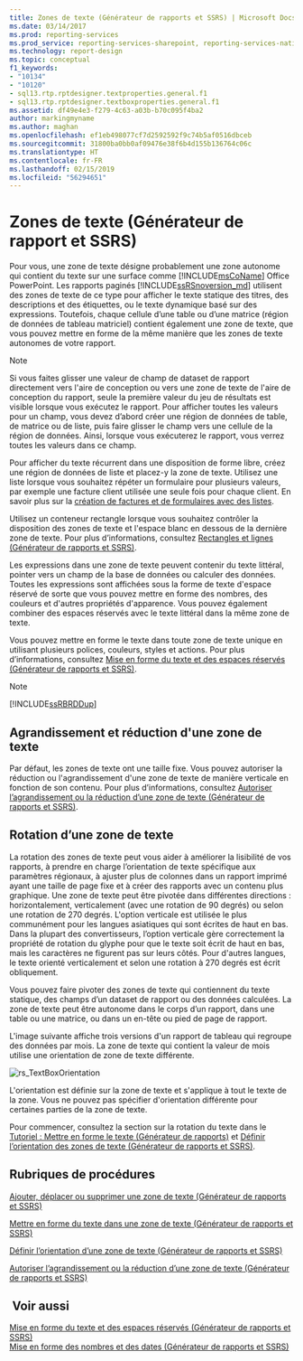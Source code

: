 ```yaml
---
title: Zones de texte (Générateur de rapports et SSRS) | Microsoft Docs
ms.date: 03/14/2017
ms.prod: reporting-services
ms.prod_service: reporting-services-sharepoint, reporting-services-native
ms.technology: report-design
ms.topic: conceptual
f1_keywords:
- "10134"
- "10120"
- sql13.rtp.rptdesigner.textproperties.general.f1
- sql13.rtp.rptdesigner.textboxproperties.general.f1
ms.assetid: df49e4e3-f279-4c63-a03b-b70c095f4ba2
author: markingmyname
ms.author: maghan
ms.openlocfilehash: ef1eb498077cf7d2592592f9c74b5af0516dbceb
ms.sourcegitcommit: 31800ba0bb0af09476e38f6b4d155b136764c06c
ms.translationtype: HT
ms.contentlocale: fr-FR
ms.lasthandoff: 02/15/2019
ms.locfileid: "56294651"
---
```

# <a name="text-boxes-report-builder-and-ssrs"></a>Zones de texte (Générateur de rapport et SSRS)
  Pour vous, une zone de texte désigne probablement une zone autonome qui contient du texte sur une surface comme [!INCLUDE[msCoName](../../includes/msconame-md.md)] Office PowerPoint. Les rapports paginés [!INCLUDE[ssRSnoversion_md](../../includes/ssrsnoversion-md.md)] utilisent des zones de texte de ce type pour afficher le texte statique des titres, des descriptions et des étiquettes, ou le texte dynamique basé sur des expressions. Toutefois, chaque cellule d’une table ou d’une matrice (région de données de tableau matriciel) contient également une zone de texte, que vous pouvez mettre en forme de la même manière que les zones de texte autonomes de votre rapport.  
  
> [!NOTE]  
>  Si vous faites glisser une valeur de champ de dataset de rapport directement vers l'aire de conception ou vers une zone de texte de l'aire de conception du rapport, seule la première valeur du jeu de résultats est visible lorsque vous exécutez le rapport. Pour afficher toutes les valeurs pour un champ, vous devez d’abord créer une région de données de table, de matrice ou de liste, puis faire glisser le champ vers une cellule de la région de données. Ainsi, lorsque vous exécuterez le rapport, vous verrez toutes les valeurs dans ce champ.  
  
 Pour afficher du texte récurrent dans une disposition de forme libre, créez une région de données de liste et placez-y la zone de texte. Utilisez une liste lorsque vous souhaitez répéter un formulaire pour plusieurs valeurs, par exemple une facture client utilisée une seule fois pour chaque client. En savoir plus sur la [création de factures et de formulaires avec des listes](../../reporting-services/report-design/create-invoices-and-forms-with-lists-report-builder-and-ssrs.md).  
  
 Utilisez un conteneur rectangle lorsque vous souhaitez contrôler la disposition des zones de texte et l'espace blanc en dessous de la dernière zone de texte. Pour plus d’informations, consultez [Rectangles et lignes &#40;Générateur de rapports et SSRS&#41;](../../reporting-services/report-design/rectangles-and-lines-report-builder-and-ssrs.md).  
  
 Les expressions dans une zone de texte peuvent contenir du texte littéral, pointer vers un champ de la base de données ou calculer des données. Toutes les expressions sont affichées sous la forme de texte d'espace réservé de sorte que vous pouvez mettre en forme des nombres, des couleurs et d'autres propriétés d'apparence. Vous pouvez également combiner des espaces réservés avec le texte littéral dans la même zone de texte.  
  
 Vous pouvez mettre en forme le texte dans toute zone de texte unique en utilisant plusieurs polices, couleurs, styles et actions. Pour plus d’informations, consultez [Mise en forme du texte et des espaces réservés &#40;Générateur de rapports et SSRS&#41;](../../reporting-services/report-design/formatting-text-and-placeholders-report-builder-and-ssrs.md).  
  
> [!NOTE]  
>  [!INCLUDE[ssRBRDDup](../../includes/ssrbrddup-md.md)]  
  
##  <a name="GrowShrinkTextBox"></a> Agrandissement et réduction d'une zone de texte  
 Par défaut, les zones de texte ont une taille fixe. Vous pouvez autoriser la réduction ou l'agrandissement d'une zone de texte de manière verticale en fonction de son contenu. Pour plus d’informations, consultez [Autoriser l’agrandissement ou la réduction d’une zone de texte &#40;Générateur de rapports et SSRS&#41;](../../reporting-services/report-design/allow-a-text-box-to-grow-or-shrink-report-builder-and-ssrs.md).  
  
## <a name="rotating-a-text-box"></a>Rotation d’une zone de texte  
 La rotation des zones de texte peut vous aider à améliorer la lisibilité de vos rapports, à prendre en charge l’orientation de texte spécifique aux paramètres régionaux, à ajuster plus de colonnes dans un rapport imprimé ayant une taille de page fixe et à créer des rapports avec un contenu plus graphique. Une zone de texte peut être pivotée dans différentes directions : horizontalement, verticalement (avec une rotation de 90 degrés) ou selon une rotation de 270 degrés. L'option verticale est utilisée le plus communément pour les langues asiatiques qui sont écrites de haut en bas. Dans la plupart des convertisseurs, l’option verticale gère correctement la propriété de rotation du glyphe pour que le texte soit écrit de haut en bas, mais les caractères ne figurent pas sur leurs côtés. Pour d'autres langues, le texte orienté verticalement et selon une rotation à 270 degrés est écrit obliquement.  
  
 Vous pouvez faire pivoter des zones de texte qui contiennent du texte statique, des champs d’un dataset de rapport ou des données calculées. La zone de texte peut être autonome dans le corps d’un rapport, dans une table ou une matrice, ou dans un en-tête ou pied de page de rapport.  
  
 L'image suivante affiche trois versions d'un rapport de tableau qui regroupe des données par mois. La zone de texte qui contient la valeur de mois utilise une orientation de zone de texte différente.  
  
 ![rs_TextBoxOrientation](../../reporting-services/report-design/media/rs-textboxorientation.gif "rs_TextBoxOrientation")  
  
 L'orientation est définie sur la zone de texte et s'applique à tout le texte de la zone. Vous ne pouvez pas spécifier d'orientation différente pour certaines parties de la zone de texte.  
  
 Pour commencer, consultez la section sur la rotation du texte dans le [Tutoriel : Mettre en forme le texte &#40;Générateur de rapports&#41;](../../reporting-services/tutorial-format-text-report-builder.md) et [Définir l’orientation des zones de texte &#40;Générateur de rapports et SSRS&#41;](../../reporting-services/report-design/set-text-box-orientation-report-builder-and-ssrs.md).  
  
##  <a name="HowTo"></a> Rubriques de procédures  
 [Ajouter, déplacer ou supprimer une zone de texte &#40;Générateur de rapports et SSRS&#41;](../../reporting-services/report-design/add-move-or-delete-a-text-box-report-builder-and-ssrs.md)  
  
 [Mettre en forme du texte dans une zone de texte &#40;Générateur de rapports et SSRS&#41;](../../reporting-services/report-design/format-text-in-a-text-box-report-builder-and-ssrs.md)  
  
 [Définir l’orientation d’une zone de texte &#40;Générateur de rapports et SSRS&#41;](../../reporting-services/report-design/set-text-box-orientation-report-builder-and-ssrs.md)  
  
 [Autoriser l’agrandissement ou la réduction d’une zone de texte &#40;Générateur de rapports et SSRS&#41;](../../reporting-services/report-design/allow-a-text-box-to-grow-or-shrink-report-builder-and-ssrs.md)  
  
## <a name="see-also"></a> Voir aussi  
 [Mise en forme du texte et des espaces réservés &#40;Générateur de rapports et SSRS&#41;](../../reporting-services/report-design/formatting-text-and-placeholders-report-builder-and-ssrs.md)   
 [Mise en forme des nombres et des dates &#40;Générateur de rapports et SSRS&#41;](../../reporting-services/report-design/formatting-numbers-and-dates-report-builder-and-ssrs.md)  
  
  
